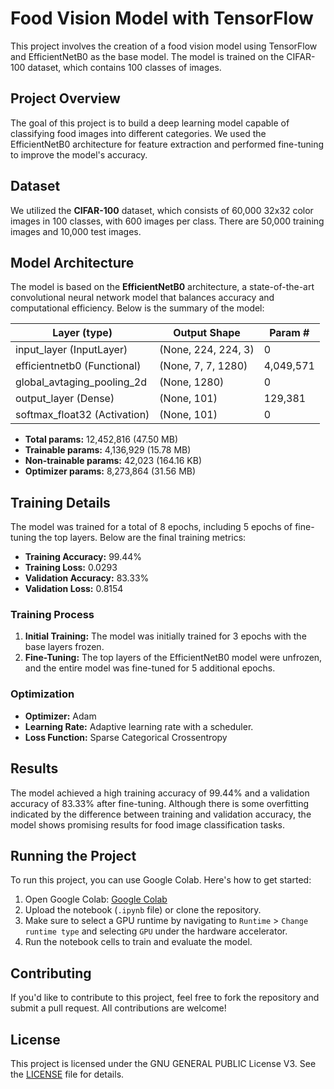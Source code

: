 # Food Vision Model with TensorFlow

This project involves the creation of a food vision model using TensorFlow and EfficientNetB0 as the base model. The model is trained on the CIFAR-100 dataset, which contains 100 classes of images.

## Project Overview

The goal of this project is to build a deep learning model capable of classifying food images into different categories. We used the EfficientNetB0 architecture for feature extraction and performed fine-tuning to improve the model's accuracy.

## Dataset

We utilized the **CIFAR-100** dataset, which consists of 60,000 32x32 color images in 100 classes, with 600 images per class. There are 50,000 training images and 10,000 test images.

## Model Architecture

The model is based on the **EfficientNetB0** architecture, a state-of-the-art convolutional neural network model that balances accuracy and computational efficiency. Below is the summary of the model:

| Layer (type)                  | Output Shape       | Param #    |
| ----------------------------- | ------------------ | ---------- |
| input_layer (InputLayer)       | (None, 224, 224, 3) | 0          |
| efficientnetb0 (Functional)    | (None, 7, 7, 1280)  | 4,049,571  |
| global_avtaging_pooling_2d     | (None, 1280)        | 0          |
| output_layer (Dense)           | (None, 101)         | 129,381    |
| softmax_float32 (Activation)   | (None, 101)         | 0          |

- **Total params:** 12,452,816 (47.50 MB)
- **Trainable params:** 4,136,929 (15.78 MB)
- **Non-trainable params:** 42,023 (164.16 KB)
- **Optimizer params:** 8,273,864 (31.56 MB)

## Training Details

The model was trained for a total of 8 epochs, including 5 epochs of fine-tuning the top layers. Below are the final training metrics:

- **Training Accuracy:** 99.44%
- **Training Loss:** 0.0293
- **Validation Accuracy:** 83.33%
- **Validation Loss:** 0.8154

### Training Process

1. **Initial Training:** The model was initially trained for 3 epochs with the base layers frozen.
2. **Fine-Tuning:** The top layers of the EfficientNetB0 model were unfrozen, and the entire model was fine-tuned for 5 additional epochs.

### Optimization

- **Optimizer:** Adam
- **Learning Rate:** Adaptive learning rate with a scheduler.
- **Loss Function:** Sparse Categorical Crossentropy

## Results

The model achieved a high training accuracy of 99.44% and a validation accuracy of 83.33% after fine-tuning. Although there is some overfitting indicated by the difference between training and validation accuracy, the model shows promising results for food image classification tasks.

## Running the Project

To run this project, you can use Google Colab. Here's how to get started:

1. Open Google Colab: [Google Colab](https://colab.research.google.com/)
2. Upload the notebook (`.ipynb` file) or clone the repository.
3. Make sure to select a GPU runtime by navigating to `Runtime` > `Change runtime type` and selecting `GPU` under the hardware accelerator.
4. Run the notebook cells to train and evaluate the model.

## Contributing

If you'd like to contribute to this project, feel free to fork the repository and submit a pull request. All contributions are welcome!

## License

This project is licensed under the GNU GENERAL PUBLIC License V3. See the [LICENSE](LICENSE) file for details.
